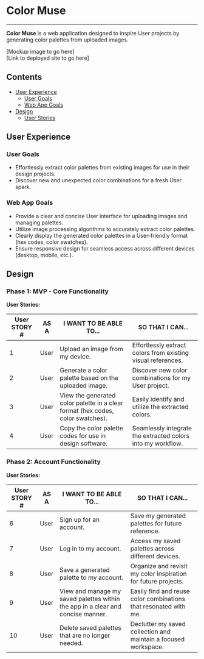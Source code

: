 # Color Muse
----------------
**Color Muse** is a web application designed to inspire User projects by generating color palettes from uploaded images.

[Mockup image to go here]
<br>
[Link to deployed site to go here]

## Contents

* [User Experience](#user-experience)
    * [User Goals](#user-goals)
    * [Web App Goals](#web-app-goals)
* [Design](#design)
    * [User Stories](#phase-1-mvp---core-functionality)

## User Experience

### User Goals

* Effortlessly extract color palettes from existing images for use in their design projects.
* Discover new and unexpected color combinations for a fresh User spark.

###  Web App Goals

* Provide a clear and concise User interface for uploading images and managing palettes.
* Utilize image processing algorithms to accurately extract color palettes.
* Clearly display the generated color palettes in a User-friendly format (hex codes, color swatches).
* Ensure responsive design for seamless access across different devices (desktop, mobile, etc.).

## Design

### Phase 1: MVP - Core Functionality

**User Stories:**

| **User STORY #** | **AS A** | **I WANT TO BE ABLE TO...** | **SO THAT I CAN...** |
|---|---|---|---|
| 1 | User | Upload an image from my device. | Effortlessly extract colors from existing visual references. |
| 2 | User | Generate a color palette based on the uploaded image. | Discover new color combinations for my User project. |
| 3 | User | View the generated color palette in a clear format (hex codes, color swatches). | Easily identify and utilize the extracted colors. |
| 4 | User | Copy the color palette codes for use in design software. | Seamlessly integrate the extracted colors into my workflow. |


### **Phase 2: Account Functionality**

**User Stories:**

| **User STORY #** | **AS A** | **I WANT TO BE ABLE TO...** | **SO THAT I CAN...** |
|---|---|---|---|
| 6 | User | Sign up for an account. | Save my generated palettes for future reference. |
| 7 | User | Log in to my account. | Access my saved palettes across different devices. |
| 8 | User | Save a generated palette to my account. | Organize and revisit my color inspiration  for future projects. |
| 9 | User | View and manage my saved palettes within the app in a clear and concise manner. | Easily find and reuse color combinations that resonated with me. |
| 10 | User | Delete saved palettes that are no longer needed. | Declutter my saved collection and maintain a focused workspace. |


